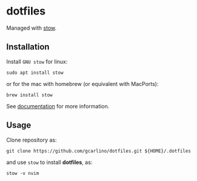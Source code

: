 # dotfiles

Managed with [stow](https://codys.club/blog/2015/07/07/managing-your-dotfiles-with-gnu-stow/).

## Installation

Install `GNU stow` for linux:

```{sh}
sudo apt install stow
```

or for the mac with homebrew (or equivalent with MacPorts):

```{sh}
brew install stow
```
See [documentation](https://www.gnu.org/software/stow/) for more information.

## Usage

Clone repository as:

```{sh}
git clone https://github.com/gcarlino/dotfiles.git ${HOME}/.dotfiles
```

and use `stow` to install **dotfiles**, as:

```{sh}
stow -v nvim
```
